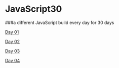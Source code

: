 # JavaScript30
###a different JavaScript build every day for 30 days

[Day 01](https://gnarfugh.github.io/JavaScript30/Day01)

[Day 02](https://gnarfugh.github.io/JavaScript30/Day02)

[Day 03](https://gnarfugh.github.io/JavaScript30/Day03)

[Day 04](https://gnarfugh.github.io/JavaScript30/Day04)
